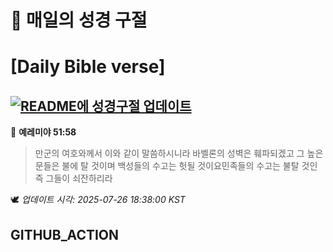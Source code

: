 # 🙏 매일의 성경 구절
# [Daily Bible verse]
## [![README에 성경구절 업데이트](https://github.com/DONGSUKA/first_test/actions/workflows/update-readme-bible.yml/badge.svg)](https://github.com/DONGSUKA/first_test/actions/workflows/update-readme-bible.yml)
<!-- START_BIBLE_VERSE -->
📖 **예레미야 51:58**
> 만군의 여호와께서 이와 같이 말씀하시니라 바벨론의 성벽은 훼파되겠고 그 높은 문들은 불에 탈 것이며 백성들의 수고는 헛될 것이요민족들의 수고는 불탈 것인즉 그들이 쇠잔하리라

🕊️ _업데이트 시각: 2025-07-26 18:38:00 KST_
  <!-- END_BIBLE_VERSE -->
## GITHUB_ACTION
